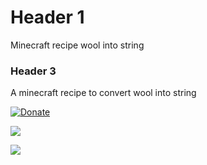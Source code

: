 # Header  1
Minecraft recipe wool into string

### Header 3
A minecraft recipe to convert wool into string

[![Donate](https://img.shields.io/badge/Donate-PayPal-green.svg)](leccioli.andrea@gmail.com)


<a href="https://github.com/Andrea-98/Minecraft-recipe-wool-into-string/blob/master/woolintostring.zs" download><img src="http://open-axcss.com/home/wp-content/uploads/2016/09/download-button-large.png"/></a>

<a href="https://github.com/Andrea-98/Minecraft-recipe-wool-into-string/blob/master/LICENSE" Link><img src="https://upload.wikimedia.org/wikipedia/commons/thumb/9/93/GPLv3_Logo.svg/720px-GPLv3_Logo.svg.png"/></a>
